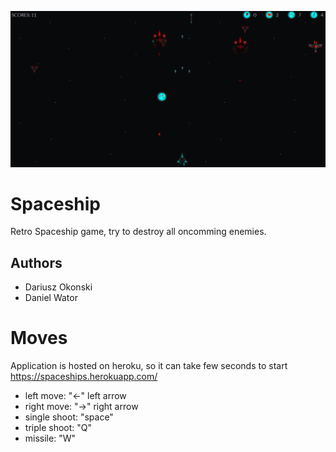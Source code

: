 ![image](main.png)
# Spaceship
Retro Spaceship game, try to destroy all oncomming enemies.

## Authors
- Dariusz Okonski
- Daniel Wator

# Moves 
Application is hosted on heroku, so it can take few seconds to start
https://spaceships.herokuapp.com/
- left move: "<-" left arrow
- right move: "->" right arrow
- single shoot: "space"
- triple shoot: "Q"
- missile: "W"

